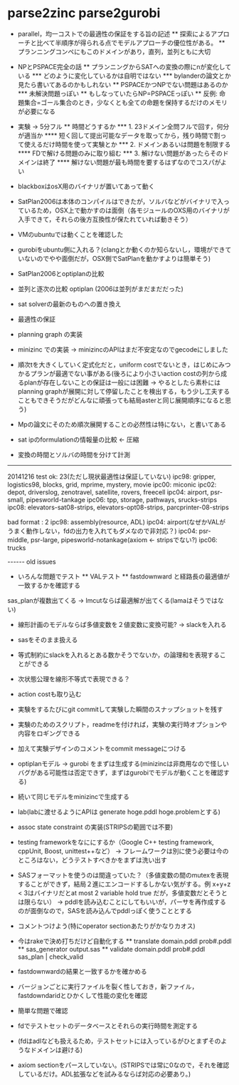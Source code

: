 parse2zinc
parse2gurobi
==========
 * parallel，均一コストでの最適性の保証をする旨の記述
 ** 探索によるアプローチと比べて半順序が得られる点でモデルアプローチの優位性がある。
 ** プランニングコンペにもこのドメインがあり，直列，並列ともに大切

 * NPとPSPACE完全の話
 ** プランニングからSATへの変換の際にnが変化している
 *** どのように変化しているかは自明ではない
 *** bylanderの論文とか見たら書いてあるのかもしれない
 ** PSPACEかつNPでない問題はあるのか
 *** 未解決問題っぽい
 ** もしなっていたらNP=PSPACEっぽい
 ** 反例: 命題集合=ゴール集合のとき，少なくとも全ての命題を保持するだけのメモリが必要になる

 * 実験 -> 5分フル
 ** 時間どうするか 
 *** 1. 23ドメイン全問フルで回す，何分が適当か
 **** 短く回して提出可能なデータを取ってから，残り時間で割って使えるだけ時間を使って実験とか
 *** 2. ドメインあるいは問題を制限する
 **** FDで解ける問題のみに取り組む
 *** 3. 解けない問題があったらそのドメインは終了
 **** 解けない問題が最も時間を要するはずなのでコスパがよい

 * blackboxはosX用のバイナリが置いてあって動く
 * SatPlan2006は本体のコンパイルはできたが，ソルバなどがバイナリで入っているため，OSX上で動かすのは面倒（各モジュールのOXS用のバイナリが入手できて，それらの後方互換性が保たれていれば動きそう）
 * VMのubuntuでは動くことを確認した
 * gurobiをubuntu側に入れる？(clangとか動くのか知らないし，環境ができていないのでやや面倒だが，OSX側でSatPlanを動かすよりは簡単そう)

 * SatPlan2006とoptiplanの比較
 * 並列と逐次の比較 optiplan (2006は並列がまだまだだった)
 * sat solverの最新のものへの置き換え

 * 最適性の保証
 * planning graph の実装
 * minizinc での実装 -> minizincのAPIはまだ不安定なのでgecodeにしました

 * 順次tを大きくしていく定式化だと，uniform costでないとき，はじめにみつかるプランが最適でない事がある(後ろにより小さいaction costの列から成るplanが存在しないことの保証は一般には困難 -> やるとしたら素朴にはplanning graphが展開に対して停留したことを検出する，もう少し工夫することもできそうだがどんなに頑張っても結局asterと同じ展開順序になると思う)

 * Mpの論文にそのため順次展開することの必然性は特にない，と書いてある
 * sat ipのformulationの情報量の比較 <- 圧縮
 * 変換の時間とソルバの時間を分けて計測

-------

20141216 test
ok: 23(ただし現状最適性は保証していない)
 ipc98: gripper, logistics98, blocks, grid, mprime, mystery, movie
 ipc00: miconic
 ipc02: depot, driverslog, zenotravel, satellite, rovers, freecell
 ipc04: airport, psr-small, pipesworld-tankage
 ipc06: tpp, storage, pathways, srucks-strips
 ipc08: elevators-sat08-strips, elevators-opt08-strips, parcprinter-08-strips

bad format : 2
 ipc98: assembly(resource, ADL)
 ipc04: airport(なぜかVALがうまく動作しない，fdの出力を入れてもダメなので非対応？)
 ipc04: psr-middle, psr-large, pipesworld-notankage(axiom <- stripsでない?)
 ipc06: trucks



------ old issues

* いろんな問題でテスト
 ** VALテスト
 ** fastdownward と経路長の最適値が一致するかを確認する

sas_planが複数出てくる
 -> lmcutならば最適解が出てくる(lamaはそうではない)

* 線形計画のモデルならば多値変数を２値変数に変換可能? -> slackを入れる
* sasをそのまま扱える
* 等式制約にslackを入れるとある数かそうでないか，の論理和を表現することができる

* 次状態公理を線形不等式で表現できる？

* action costも取り込む

* 実験をするたびにgit commitして実験した瞬間のスナップショットを残す
* 実験のためのスクリプト，readmeを付ければ，実験の実行時オプションや内容をロギングできる
* 加えて実験デザインのコメントをcommit messageにつける

 * optiplanモデル -> gurobi をまずは生成する(minizincは非商用なので怪しいバグがある可能性は否定できず，まずはgurobiでモデルが動くことを確認する)
 
 * 続いて同じモデルをminizincで生成する
 
 * lab(labに渡せるようにAPIは generate hoge.pddl hoge.problemとする)

 * assoc state constraint の実装(STRIPSの範囲では不要)

 * testing frameworkをなににするか（Google C++ testing framework, cppUnit, Boost, unittest++など）
  -> フレームワークは別に使う必要は今のところはない，どうテストすべきかをまずは洗い出す

 * SASフォーマットを使うのは間違っていた？（多値変数の間のmutexを表現することができず，結局２進にエンコードするしかない気がする。例 x+y+z < 3はバイナリだとat most 2 variable hold true だが，多値変数だとそうとは限らない）
  -> pddlを読み込むことにしてもいいが，パーサを再作成するのが面倒なので，SASを読み込んでpddlっぽく使うこととする

 * コメントつけよう(特にoperator sectionあたりがかなりカオス)

 * 今はrakeで決め打ちだけど自動化する
 ** translate domain.pddl prob#.pddl
 ** sas_generator output.sas
 ** validate domain.pddl prob#.pddl sas_plan | check_valid

 * fastdownwardの結果と一致するかを確かめる
 * バージョンごとに実行ファイルを裂く性しておき，新ファイル，fastdowndaridとひかくして性能の変化を確認

 * 簡単な問題で確認
 * fdでテストセットのデータベースとそれらの実行時間を測定する
 * (fdはadlなども扱えるため，テストセットには入っているがひとまずそのようなドメインは避ける)

 * axiom sectionをパースしていない。(STRIPSでは常に0なので，それを確認しているだけ。ADL拡張などを試みるならば対応の必要あり。)